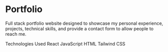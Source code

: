 # Portfolio
Full stack portfolio website designed to showcase my personal experience, projects,
technical skills, and provide a contact form to allow people to reach me.

Technologies Used
React
JavaScript
HTML
Tailwind CSS
